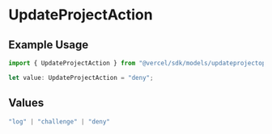 # UpdateProjectAction

## Example Usage

```typescript
import { UpdateProjectAction } from "@vercel/sdk/models/updateprojectop.js";

let value: UpdateProjectAction = "deny";
```

## Values

```typescript
"log" | "challenge" | "deny"
```